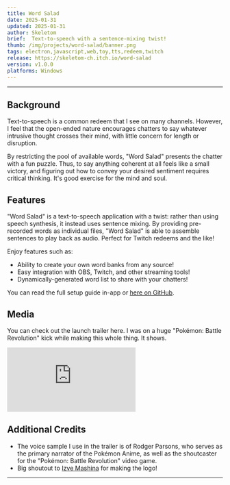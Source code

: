 ```yaml
---
title: Word Salad
date: 2025-01-31
updated: 2025-01-31
author: Skeletom
brief:  Text-to-speech with a sentence-mixing twist!
thumb: /img/projects/word-salad/banner.png
tags: electron,javascript,web,toy,tts,redeem,twitch
release: https://skeletom-ch.itch.io/word-salad
version: v1.0.0
platforms: Windows
---
```


---

## Background

Text-to-speech is a common redeem that I see on many channels. However, I feel that the open-ended nature encourages chatters to say whatever intrusive thought crosses their mind, with little concern for length or disruption. 

By restricting the pool of available words, "Word Salad" presents the chatter with a fun puzzle. Thus, to say anything coherent at all feels like a small victory, and figuring out how to convey your desired sentiment requires critical thinking. It's good exercise for the mind and soul.


## Features

"Word Salad" is a text-to-speech application with a twist: rather than using speech synthesis, it instead uses sentence mixing. By providing pre-recorded words as individual files, "Word Salad" is able to assemble sentences to play back as audio. Perfect for Twitch redeems and the like!

Enjoy features such as:

- Ability to create your own word banks from any source!
- Easy integration with OBS, Twitch, and other streaming tools!
- Dynamically-generated word list to share with your chatters!

You can read the full setup guide in-app or [here on GitHub](https://github.com/FomTarro/word-salad).

## Media

You can check out the launch trailer here. I was on a huge "Pokémon: Battle Revolution" kick while making this whole thing. It shows. 
<iframe src="https://www.youtube.com/embed/LaiR7a_I81U" title="YouTube video player" frameborder="0" allow="accelerometer; autoplay; clipboard-write; encrypted-media; gyroscope; picture-in-picture; web-share" referrerpolicy="strict-origin-when-cross-origin" allowfullscreen class="yt-embed"></iframe>

## Additional Credits

- The voice sample I use in the trailer is of Rodger Parsons, who serves as the primary narrator of the Pokémon Anime, as well as the shoutcaster for the "Pokémon: Battle Revolution" video game.
- Big shoutout to [Izve Mashina](https://izve.lmaonice.com) for making the logo!

---
